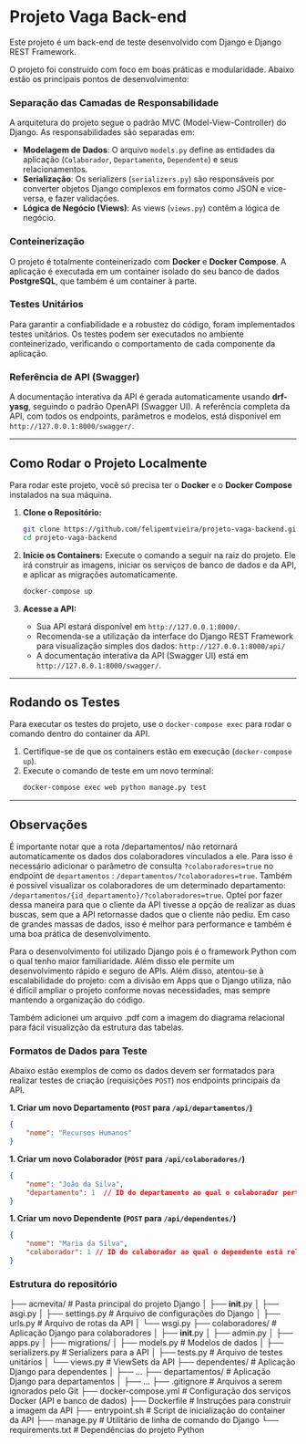# Projeto Vaga Back-end

Este projeto é um back-end de teste desenvolvido com Django e Django REST Framework.

O projeto foi construído com foco em boas práticas e modularidade. Abaixo estão os principais pontos de desenvolvimento:

### Separação das Camadas de Responsabilidade
A arquitetura do projeto segue o padrão MVC (Model-View-Controller) do Django. As responsabilidades são separadas em:
* **Modelagem de Dados**: O arquivo `models.py` define as entidades da aplicação (`Colaborador`, `Departamento`, `Dependente`) e seus relacionamentos.
* **Serialização**: Os serializers (`serializers.py`) são responsáveis por converter objetos Django complexos em formatos como JSON e vice-versa, e fazer validações.
* **Lógica de Negócio (Views)**: As views (`views.py`) contêm a lógica de negócio.

### Conteinerização
O projeto é totalmente conteinerizado com **Docker** e **Docker Compose**. A aplicação é executada em um container isolado do seu banco de dados **PostgreSQL**, que também é um container à parte.

### Testes Unitários
Para garantir a confiabilidade e a robustez do código, foram implementados testes unitários. Os testes podem ser executados no ambiente conteinerizado, verificando o comportamento de cada componente da aplicação.

### Referência de API (Swagger)
A documentação interativa da API é gerada automaticamente usando **drf-yasg**, seguindo o padrão OpenAPI (Swagger UI). A referência completa da API, com todos os endpoints, parâmetros e modelos, está disponível em `http://127.0.0.1:8000/swagger/`.

---

## Como Rodar o Projeto Localmente

Para rodar este projeto, você só precisa ter o **Docker** e o **Docker Compose** instalados na sua máquina.

1.  **Clone o Repositório:**
    ```bash
    git clone https://github.com/felipemtvieira/projeto-vaga-backend.git
    cd projeto-vaga-backend
    ```

2.  **Inicie os Containers:**
    Execute o comando a seguir na raiz do projeto. Ele irá construir as imagens, iniciar os serviços de banco de dados e da API, e aplicar as migrações automaticamente.
    ```bash
    docker-compose up
    ```

3.  **Acesse a API:**
    * Sua API estará disponível em `http://127.0.0.1:8000/`.
    * Recomenda-se a utilização da interface do Django REST Framework para visualização simples dos dados: `http://127.0.0.1:8000/api/`
    * A documentação interativa da API (Swagger UI) está em `http://127.0.0.1:8000/swagger/`.

---

## Rodando os Testes

Para executar os testes do projeto, use o `docker-compose exec` para rodar o comando dentro do container da API.

1.  Certifique-se de que os containers estão em execução (`docker-compose up`).
2.  Execute o comando de teste em um novo terminal:
    ```bash
    docker-compose exec web python manage.py test
    ```

---

## Observações

É importante notar que a rota /departamentos/ não retornará automaticamente os dados dos colaboradores vinculados a ele. Para isso é necessário adicionar o parâmetro de consulta `?colaboradores=true` no endpoint de `departamentos` : `/departamentos/?colaboradores=true`. Também é possível visualizar os colaboradores de um determinado departamento: `/departamentos/{id_departamento}/?colaboradores=true`. Optei por fazer dessa maneira para que o cliente da API tivesse a opção de realizar as duas buscas, sem que a API retornasse dados que o cliente não pediu. Em caso de grandes massas de dados, isso é melhor para performance e também é uma boa prática de desenvolvimento.

Para o desenvolvimento foi utilizado Django pois é o framework Python com o qual tenho maior familiaridade. Além disso ele permite um desenvolvimento rápido e seguro de APIs. Além disso, atentou-se à escalabilidade do projeto: com a divisão em Apps que o Django utiliza, não é  difícil ampliar o projeto conforme novas necessidades, mas sempre mantendo a organização do código.

Também adicionei um arquivo .pdf com a imagem do diagrama relacional para fácil visualizção da estrutura das tabelas.

### Formatos de Dados para Teste
Abaixo estão exemplos de como os dados devem ser formatados para realizar testes de criação (requisições `POST`) nos endpoints principais da API.

**1. Criar um novo Departamento (`POST` para `/api/departamentos/`)**
```json
{
    "nome": "Recursos Humanos"
}
```

**1. Criar um novo Colaborador (`POST` para `/api/colaboradores/`)**
```json
{
    "nome": "João da Silva",
    "departamento": 1  // ID do departamento ao qual o colaborador pertence
}
```

**1. Criar um novo Dependente (`POST` para `/api/dependentes/`)**
```json
{
    "nome": "Maria da Silva",
    "colaborador": 1 // ID do colaborador ao qual o dependente está relacionado
}
```

### Estrutura do repositório
├── acmevita/             # Pasta principal do projeto Django
│   ├── __init__.py
│   ├── asgi.py
│   ├── settings.py      # Arquivo de configurações do Django
│   ├── urls.py          # Arquivo de rotas da API
│   └── wsgi.py
├── colaboradores/       # Aplicação Django para colaboradores
│   ├── __init__.py
│   ├── admin.py
│   ├── apps.py
│   ├── migrations/
│   ├── models.py        # Modelos de dados
│   ├── serializers.py   # Serializers para a API
│   ├── tests.py         # Arquivo de testes unitários
│   └── views.py         # ViewSets da API
├── dependentes/         # Aplicação Django para dependentes
│   ├── ...
├── departamentos/       # Aplicação Django para departamentos
│   ├── ...
├── .gitignore           # Arquivos a serem ignorados pelo Git
├── docker-compose.yml   # Configuração dos serviços Docker (API e banco de dados)
├── Dockerfile           # Instruções para construir a imagem da API
├── entrypoint.sh        # Script de inicialização do container da API
├── manage.py            # Utilitário de linha de comando do Django
└── requirements.txt     # Dependências do projeto Python
